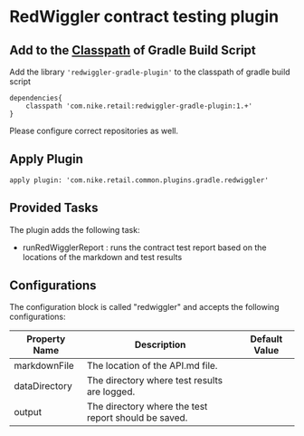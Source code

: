 # RedWiggler contract testing plugin

## Add to the [Classpath](https://docs.gradle.org/current/userguide/organizing_build_logic.html) of Gradle Build Script
Add the library `'redwiggler-gradle-plugin'` to the classpath of gradle build script

    dependencies{
        classpath 'com.nike.retail:redwiggler-gradle-plugin:1.+'
    }
    
Please configure correct repositories as well.
    
## Apply Plugin
    
    apply plugin: 'com.nike.retail.common.plugins.gradle.redwiggler'

## Provided Tasks

The plugin adds the following task:

+ runRedWigglerReport : runs the contract test report based on the locations of the markdown and test results

## Configurations
    
The configuration block is called "redwiggler" and accepts the following configurations:

|Property Name   	| Description |Default Value  	|
|---	|---	| --- |
| markdownFile   	| The location of the API.md file. |
| dataDirectory   	| The directory where test results are logged. |
| output   	| The directory where the test report should be saved. |
